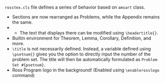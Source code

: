 `rosstex.cls` file defines a series of behavior based on `amsart` class.

* Sections are now rearranged as Problems, while the Appendix remains the same.
* * The text that displays there can be modified using `\headertitle{}`.
* Builtin environment for Theorem, Lemma, Corollary, Definition, and more.
* `\title` is not necessarily defined. Instead, a variable defined using `\psetnum{}` gives you the option to directly input the number of the problem set. The title will then be automatically formulated as `Problem Set #{psetnum}`.
* Ross Program logo in the background! (Enabled using `\enablerosslogo` command)
